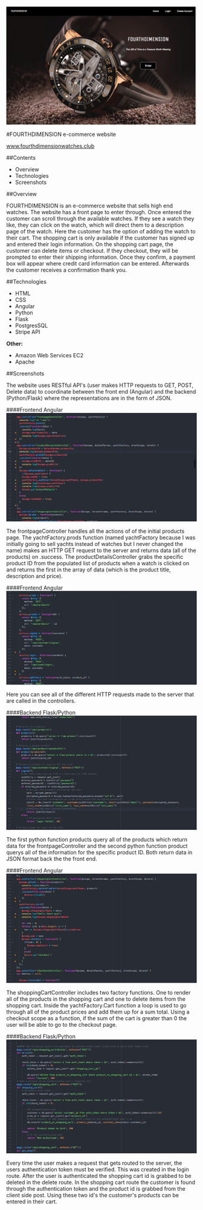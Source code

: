 ![Alt text](static/readmepics/front.png)

#FOURTHDIMENSION e-commerce website

www.fourthdimensionwatches.club

##Contents
  * Overview
  * Technologies
  * Screenshots

##Overview

FOURTHDIMENSION is an e-commerce website that sells high end watches. The website has a front page to
enter through. Once entered the customer can scroll through the available watches. If they see
a watch they like, they can click on the watch, which will direct them to a description page of the watch.
Here the customer has the option of adding the watch to their cart. The shopping cart is only available if the customer has signed up and entered their login information. On the shopping cart page, the customer can delete items or checkout. If they checkout, they will be prompted to enter their shipping information. Once they confirm, a payment box will appear where credit card information can be entered. Afterwards the customer receives a confirmation thank you.

##Technologies

  * HTML
  * CSS
  * Angular
  * Python
  * Flask
  * PostgresSQL
  * Stripe API

  **Other:**  
  * Amazon Web Services EC2
  * Apache




##Screenshots

The website uses RESTful API's (user makes HTTP requests to GET, POST, Delete data) to coordinate
between the front end (Angular) and the backend (Python/Flask) where the representations are in the form of JSON.  


####Frontend Angular
![Alt text](static/readmepics/frontend1.png)

The frontpageController handles all the actions of of the initial products page.  The yachtFactory.prods function (named yachtFactory because I was initially going to sell yachts instead of watches but I never changed the name) makes an HTTP GET request to the server and returns data (all of the products) on .success.
The productDetailsController grabs the specific product ID from the populated list of products when a watch is clicked on and returns the first in the array of data (which is the product title, description and price).

####Frontend Angular
![Alt text](static/readmepics/Frontend0.png)  

Here you can see all of the different HTTP requests made to the server that are called in the controllers.

####Backend Flask/Python
![Alt text](static/readmepics/backend1.png)  

The first python function products query all of the products which return data for the frontpageController and the second python function product querys all of the information for the specific product ID. Both return data in JSON format back the the front end.

####Frontend Angular
![Alt text](static/readmepics/frontend2.png)  

The shoppingCartController includes two factory functions. One to render all of the products in the shopping cart and one to delete items from the shopping cart. Inside the yachtFactory.Cart function a loop is used to go through all of the product prices and add them up for a sum total.  Using a checkout scope as a function, if the sum of the cart is greater than 0 the user will be able to go to the checkout page.

####Backend Flask/Python
![Alt text](static/readmepics/backend2.png)  


Every time the user makes a request that gets routed to the server, the users authentication token must be verified. This was created in the login route. After the user is authenticated the shopping cart id is grabbed to be deleted in the delete route. In the shopping cart route the customer is found through the authentication token and the product id is grabbed from the client side post. Using these two id's the customer's products can be entered in their cart.
